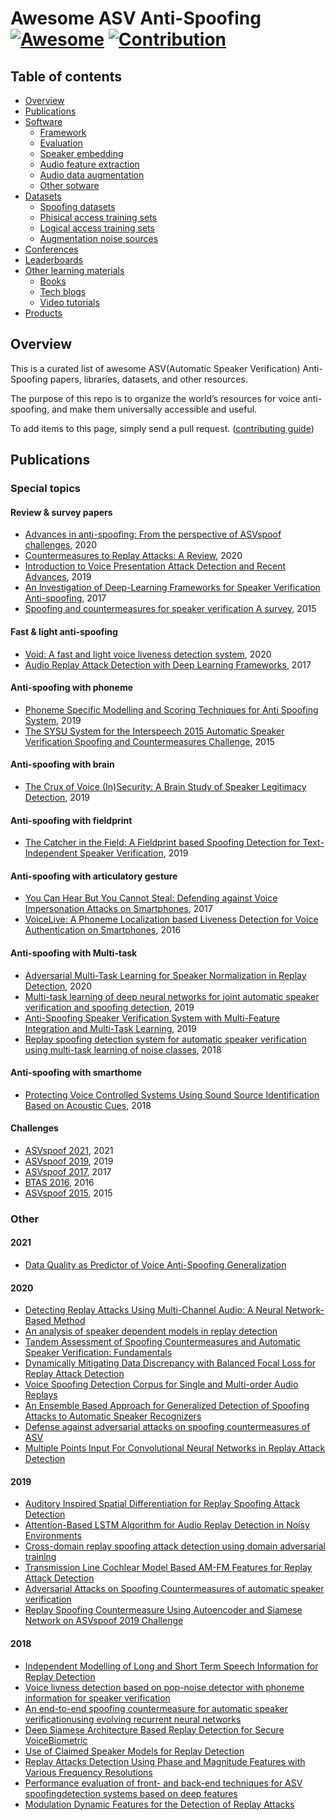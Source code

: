 # Awesome ASV Anti-Spoofing [![Awesome](https://cdn.rawgit.com/sindresorhus/awesome/d7305f38d29fed78fa85652e3a63e154dd8e8829/media/badge.svg)](https://github.com/sindresorhus/awesome) [![Contribution](https://img.shields.io/badge/contributions-welcome-brightgreen.svg?style=flat)](CONTRIBUTING.md) 

## Table of contents

* [Overview](#Overview)
* [Publications](#Publications)
* [Software](#Software)
  * [Framework](#Framework)
  * [Evaluation](#Evaluation)
  * [Speaker embedding](#Speaker-embedding)
  * [Audio feature extraction](#Audio-feature-extraction)
  * [Audio data augmentation](#Audio-data-augmentation)
  * [Other sotware](#Other-software)
* [Datasets](#Datasets)
  * [Spoofing datasets](#Diarization-datasets)
  * [Phisical access training sets](#Phisical-access-training-sets)
  * [Logical access training sets](#Logical-access-training-sets)
  * [Augmentation noise sources](#Augmentation-noise-sources)
* [Conferences](#Conferences)
* [Leaderboards](#Leaderboards)
* [Other learning materials](#Other-learning-materials)
  * [Books](#Books)
  * [Tech blogs](#Tech-blogs)
  * [Video tutorials](#Video-tutorials)
* [Products](#Products)

## Overview

This is a curated list of awesome ASV(Automatic Speaker Verification) Anti-Spoofing papers, libraries, datasets, and other resources.

The purpose of this repo is to organize the world’s resources for voice anti-spoofing, and make them universally accessible and useful.

To add items to this page, simply send a pull request. ([contributing guide](CONTRIBUTING.md))

## Publications

### Special topics

#### Review & survey papers

* [Advances in anti-spoofing: From the perspective of ASVspoof challenges](https://www.cambridge.org/core/journals/apsipa-transactions-on-signal-and-information-processing/article/advances-in-antispoofing-from-the-perspective-of-asvspoof-challenges/6B5BB5B75A49022EB869C7117D5E4A9C), 2020
* [Countermeasures to Replay Attacks: A Review](https://www.tandfonline.com/doi/abs/10.1080/02564602.2019.1684851?journalCode=titr20), 2020
* [Introduction to Voice Presentation Attack Detection and Recent Advances](https://arxiv.org/pdf/1901.01085), 2019
* [An Investigation of Deep-Learning Frameworks for Speaker Verification Anti-spoofing](http://crss.utdallas.edu/Publications/spoof_jp.pdf), 2017
* [Spoofing and countermeasures for speaker verification A survey](https://www.sciencedirect.com/science/article/abs/pii/S0167639314000788), 2015

#### Fast & light anti-spoofing

* [Void: A fast and light voice liveness detection system](https://www.usenix.org/conference/usenixsecurity20/presentation/ahmed-muhammad), 2020
* [Audio Replay Attack Detection with Deep Learning Frameworks](https://www.researchgate.net/publication/319185301_Audio_Replay_Attack_Detection_with_Deep_Learning_Frameworks), 2017

#### Anti-spoofing with phoneme

* [Phoneme Specific Modelling and Scoring Techniques for Anti Spoofing System](https://ieeexplore.ieee.org/document/8682411), 2019
* [The SYSU System for the Interspeech 2015 Automatic Speaker Verification Spoofing and Countermeasures Challenge](https://arxiv.org/pdf/1507.06711), 2015

#### Anti-spoofing with brain

* [The Crux of Voice (In)Security: A Brain Study of Speaker Legitimacy Detection](https://www.ndss-symposium.org/ndss-paper/the-crux-of-voice-insecurity-a-brain-study-of-speaker-legitimacy-detection/), 2019

#### Anti-spoofing with fieldprint

* [The Catcher in the Field: A Fieldprint based Spoofing Detection for Text-Independent Speaker Verification](https://dl.acm.org/doi/10.1145/3319535.3354248), 2019

#### Anti-spoofing with articulatory gesture

* [You Can Hear But You Cannot Steal: Defending against Voice Impersonation Attacks on Smartphones](https://cse.buffalo.edu/~lusu/papers/ICDCS2017Si.pdf), 2017
* [VoiceLive: A Phoneme Localization based Liveness Detection for Voice Authentication on Smartphones](http://www.winlab.rutgers.edu/~yychen/papers/VoiceLive%20A%20Phoneme%20Localization%20based%20Liveness%20Detection%20for%20Voice%20Authentication%20on%20Smartphones.pdf), 2016

#### Anti-spoofing with Multi-task
* [Adversarial Multi-Task Learning for Speaker Normalization in Replay Detection](https://ieeexplore.ieee.org/document/9054322), 2020
* [Multi-task learning of deep neural networks for joint automatic speaker verification and spoofing detection](https://ieeexplore.ieee.org/document/89023289), 2019
* [Anti-Spoofing Speaker Verification System with Multi-Feature Integration and Multi-Task Learning](https://www.isca-speech.org/archive/Interspeech_2019/pdfs/1698.pdf), 2019
* [Replay spoofing detection system for automatic speaker verification using multi-task learning of noise classes](https://arxiv.org/pdf/1808.09638), 2018

#### Anti-spoofing with smarthome

* [Protecting Voice Controlled Systems Using Sound Source Identification Based on Acoustic Cues](https://arxiv.org/pdf/1811.07018), 2018

#### Challenges
* [ASVspoof 2021](https://www.asvspoof.org), 2021
* [ASVspoof 2019](https://www.asvspoof.org/index2019.html), 2019
* [ASVspoof 2017](https://www.asvspoof.org/index2017.html), 2017
* [BTAS 2016](http://ieee-biometrics.org/btas2016/competitions.html), 2016
* [ASVspoof 2015](https://www.asvspoof.org/index2015.html), 2015

### Other

#### 2021

* [Data Quality as Predictor of Voice Anti-Spoofing Generalization](https://arxiv.org/abs/2103.14602)

#### 2020

* [Detecting Replay Attacks Using Multi-Channel Audio: A Neural Network-Based Method](https://arxiv.org/pdf/2003.08225)
* [An analysis of speaker dependent models in replay detection](https://www.cambridge.org/core/services/aop-cambridge-core/content/view/1B7A246707EF8DDB5B2618327299380C/S2048770320000098a.pdf/an_analysis_of_speaker_dependent_models_in_replay_detection.pdf)
* [Tandem Assessment of Spoofing Countermeasures and Automatic Speaker Verification: Fundamentals](https://arxiv.org/pdf/2007.05979)
* [Dynamically Mitigating Data Discrepancy with Balanced Focal Loss for Replay Attack Detection](https://arxiv.org/pdf/2006.14563)
* [Voice Spoofing Detection Corpus for Single and Multi-order Audio Replays](https://arxiv.org/pdf/1909.00935)
* [An Ensemble Based Approach for Generalized Detection of Spoofing Attacks to Automatic Speaker Recognizers](https://ieeexplore.ieee.org/document/9054558)
* [Defense against adversarial attacks on spoofing countermeasures of ASV](https://arxiv.org/pdf/2003.03065)
* [Multiple Points Input For Convolutional Neural Networks in Replay Attack Detection](https://ieeexplore.ieee.org/document/9053303)

#### 2019

* [Auditory Inspired Spatial Differentiation for Replay Spoofing Attack Detection](https://ieeexplore.ieee.org/document/8683693)
* [Attention-Based LSTM Algorithm for Audio Replay Detection in Noisy Environments](https://pdfs.semanticscholar.org/6945/3fac2454bf77af1119155cff24243e3385ce.pdf?_ga=2.60651435.727780602.1620370656-1450628680.1620370656)
* [Cross-domain replay spoofing attack detection using domain adversarial training](https://x-lance.sjtu.edu.cn/papers/2019/hjw77-wang-is2019-2.pdf)
* [Transmission Line Cochlear Model Based AM-FM Features for Replay Attack Detection](https://ieeexplore.ieee.org/document/8682771)
* [Adversarial Attacks on Spoofing Countermeasures of automatic speaker verification](https://arxiv.org/pdf/1910.08716)
* [Replay Spoofing Countermeasure Using Autoencoder and Siamese Network on ASVspoof 2019 Challenge](https://arxiv.org/pdf/1910.13345)

#### 2018

* [Independent Modelling of Long and Short Term Speech Information for Replay Detection](https://www.researchgate.net/publication/328828011_Independent_Modelling_of_Long_and_Short_Term_Speech_Information_for_Replay_Detection)
* [Voice livness detection based on pop-noise detector with phoneme information for speaker verification](https://www.researchgate.net/publication/310760372_Voice_livness_detection_based_on_pop-noise_detector_with_phoneme_information_for_speaker_verification)
* [An end-to-end spoofing countermeasure for automatic speaker verificationusing evolving recurrent neural networks](http://hectordelgado.me/wp-content/uploads/Delgado2018c.pdf)
* [Deep Siamese Architecture Based Replay Detection for Secure VoiceBiometric](https://isca-speech.org/archive/Interspeech_2018/pdfs/1819.pdf)
* [Use of Claimed Speaker Models for Replay Detection](https://ieeexplore.ieee.org/document/8659510?denied=)
* [Replay Attacks Detection Using Phase and Magnitude Features with Various Frequency Resolutions](https://ieeexplore.ieee.org/document/8706628)
* [Performance evaluation of front- and back-end techniques for ASV spoofingdetection systems based on deep features](https://www.isca-speech.org/archive/IberSPEECH_2018/pdfs/IberS18_P1-6_Gomez-Alanis.pdf)
* [Modulation Dynamic Features for the Detection of Replay Attacks](https://www.researchgate.net/publication/327389405_Modulation_Dynamic_Features_for_the_Detection_of_Replay_Attacks)
